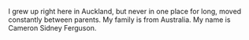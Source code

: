 I grew up right here in Auckland, but never in one place for long, moved constantly between parents.  My family is from Australia.  My name is Cameron Sidney Ferguson.
